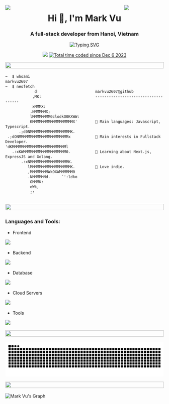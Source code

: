 <img align="left" src="https://user-images.githubusercontent.com/65187002/144930161-2f783401-8d27-4fdf-a2f7-cc0ba32f1f1f.gif" width="25%" style="display:inline;"><img align="right" src="https://user-images.githubusercontent.com/65187002/144930161-2f783401-8d27-4fdf-a2f7-cc0ba32f1f1f.gif" width="25%" style="display:inline;">

<h1 align="center">Hi 👋, I'm Mark Vu</h1>
<h3 align="center">A full-stack developer from Hanoi, Vietnam</h3>
<p align="center">
  <a href="https://git.io/typing-svg"><img src="https://readme-typing-svg.demolab.com?font=Fira+Code&pause=1000&center=true&vCenter=true&random=true&width=300&lines=Knowledge+is+power!" alt="Typing SVG" /></a>
<br>
<p align="center">
  <img src="https://visitor-badge.laobi.icu/badge?page_id=markvu2607.markvu2607" />
  <a href="https://wakatime.com/@018c3ea6-017f-46ea-9154-31e83444d070"><img src="https://wakatime.com/badge/user/018c3ea6-017f-46ea-9154-31e83444d070.svg" alt="Total time coded since Dec 6 2023" /></a>
</p>

<img src="https://i.imgur.com/dBaSKWF.gif" height="20" width="100%">

<!-- <img align="right" src="https://res.cloudinary.com/ikram20/image/upload/v1682469785/code_dgimfk.gif" alt="Unfortunately I didn't find the author of the pic, feel to open a pull request if found" width="320" /> -->

```console
~  $ whoami
markvu2607
~  $ neofetch
             d                          markvu2607@github
            ,MK:                        ------------------------------------
            xMMMX:
           .NMMMMMX;
           lMMMMMMMM0clodkO0KXWW:
           KMMMMMMMMMMMMMMMMMMX'        🌟 Main languages: Javascript, Typescript.
      .;d0NMMMMMMMMMMMMMMMMMMK.
 .;dONMMMMMMMMMMMMMMMMMMMMMMx           🔎 Main interests in Fullstack Developer.
'dKMMMMMMMMMMMMMMMMMMMMMMMMl
   .:xKWMMMMMMMMMMMMMMMMMMM0.           🌱 Learning about Next.js, ExpressJS and Golang.
       .:xNMMMMMMMMMMMMMMMMMK.
          lMMMMMMMMMMMMMMMMMMK.         🎵 Love indie.
          ,MMMMMMMMWkOXWMMMMMM0
          .NMMMMMNd.     `':ldko
           OMMMK:
           oWk,
           ;:
```

<br>

<img src="https://i.imgur.com/dBaSKWF.gif" height="20" width="100%">

<h3 align="left">Languages and Tools:</h3>

- Frontend
<p align="left">
  <a href="https://skillicons.dev">
    <img src="https://skillicons.dev/icons?i=ts,js,react,nextjs,redux,tailwind" />
  </a>
</p>

- Backend
<p align="left">
  <a href="https://skillicons.dev">
    <img src="https://skillicons.dev/icons?i=nodejs,express" />
  </a>
</p>

- Database
<p align="left">
  <a href="https://skillicons.dev">
    <img src="https://skillicons.dev/icons?i=mongodb,postgresql" />
  </a>
</p>

- Cloud Servers
<p align="left">
  <a href="https://skillicons.dev">
    <img src="https://skillicons.dev/icons?i=aws,firebase,supabase" />
  </a>
</p>

- Tools
<p align="left">
  <a href="https://skillicons.dev">
    <img src="https://skillicons.dev/icons?i=git,github,docker,figma,vscode,postman,linux" />
  </a>
</p>
<!--
<img src="https://streak-stats.demolab.com?user=markvu2607&count_private=true&theme=dark&border_radius=0" alt="GitHub Streak" /> -->
<!--
<img width=390 src="https://github-readme-stats.vercel.app/api?username=markvu2607&count_private=true&show_icons=true&theme=react&rank_icon=github&border_radius=0" alt="readme stats" /> -->
<!--
<img width=390 src="https://github-readme-stats.vercel.app/api/top-langs?username=markvu2607&langs_count=8&layout=compact&theme=react&border_radius=0&size_weight=0.5&count_weight=0.5" alt="readme stats" /> -->
<!--
<a href="https://app.daily.dev/markvu2607"><img src="https://api.daily.dev/devcards/866abc962c65440b8adfe730a54da783.png?r=ama" width="300" alt="Mark Vu's Dev Card"/></a> -->
<!--
<a href="https://roadmap.sh"><img src="https://api.roadmap.sh/v1-badge/tall/64524e51b60f0a3ce2fcc10b?variant=dark" alt="roadmap.sh"/></a> -->

<img src="https://i.imgur.com/dBaSKWF.gif" height="20" width="100%">

![snake gif](https://github.com/markvu2607/markvu2607/blob/output/github-snake.svg)

<img src="https://i.imgur.com/dBaSKWF.gif" height="20" width="100%">

![Mark Vu's Graph](https://github-readme-activity-graph.vercel.app/graph?username=markvu2607&custom_title=Mark%20Vu's%20GitHub%20Activity%20Graph&bg_color=0D1117&color=79C0FF&line=79C0FF&point=79C0FF&area_color=FFFFFF&area=true)
